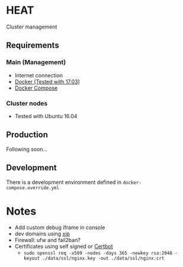 # HEAT
Cluster management

## Requirements
### Main (Management)
- Internet connection
- [Docker (Tested with 17.03)](https://www.docker.com/)
- [Docker Compose](https://docs.docker.com/compose/install/)

### Cluster nodes
- Tested with Ubuntu 16.04

## Production
Following soon...

## Development
There is a development environment defined in `docker-compose.override.yml`

# Notes
- Add custom debug iframe in console
- dev domains using [xip](xip.io)
- Firewall: ufw and fail2ban?
- Certificates using self signed or [Certbot](https://certbot.eff.org/#debianjessie-other)
    - `sudo openssl req -x509 -nodes -days 365 -newkey rsa:2048 -keyout ./data/ssl/nginx.key -out ./data/ssl/nginx.crt`
